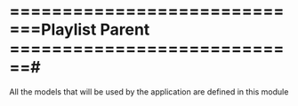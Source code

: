 # =============================Playlist Parent ============================#
All the models that will be used by the application are defined in this module


